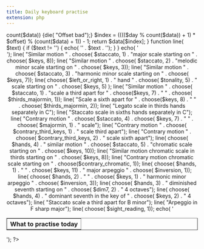 ```yaml
---
title: Daily keyboard practise
extension: php
---
```

<?php
$keys = array("A flat",  "A", "B flat", "B", "C",
"C sharp", "D", "E flat", "E", "F",
"F sharp", "G");

$thirds_majormin = array( "major", "minor");

$left_or_right = array( "Left", "Right");

$tonality = array( "major staccato", "harmonic minor staccato", "melodic minor staccato",
"major",          "harmonic minor",          "melodic minor");

$modality = array( "major", "harmonic minor", "melodic minor",
"major", "harmonic minor", "melodic minor");

$majormin = array( "major", "harmonic minor", "major", "harmonic minor");

$contrary_third_keys = array( "C", "C minor", "G", "G minor", "D", "D minor");

$contrary_chromatic = array( "A flat", "A sharp C sharp", "C", "C", "D", "F#", "F#", "G", "E", "A");

$inversion = array( "", "first inversion", "second inversion", "", "first inversion", "second inversion");

$dim7 = array( "A", "B", "C", "C sharp");

$dom7 = array( "C", "G", "D", "C", "G", "D");

$staccato = array( "", "staccato ", "", "staccato ", "", "staccato ");

$sight_reading = array( "", "Sight reading", "", "", "Sight reading", "");

$hands = array( "Left hand", "Right hand", "Hands together", "Hands together");

$day = intval(time() / (24 * 60 * 60));

function choose( $data, $offset)
{
global $day;
if ($offset > count($data)) {die( "Offset bad");}
$index = (((($day % count($data)) + 1) * $offset) % (count($data) + 1)) - 1;
return $data[$index];
}

function line( $text) {
if ($text != '') {
echo( '<TR><TD>' . $text . '</TD></TR>');
}
}

echo( '<CENTER><TABLE BORDER="1"><TR><TH>What to practise today</TH></TR>');

line( "Similar motion " . choose( $staccato, 1) . "major scale starting on " . choose( $keys, 8));

line( "Similar motion " . choose( $staccato, 2) . "melodic minor scale starting on " . choose( $keys, 3));

line( "Similar motion " . choose( $staccato, 3) . "harmonic minor scale starting on " . choose( $keys, 7));

line( choose( $left_or_right, 1) . " hand " . choose( $tonality, 5) . " scale starting on " . choose( $keys, 5) );

line( "Similar motion " . choose( $staccato, 1) . "scale a third apart for " . choose($keys, 7) . " " . choose( $thirds_majormin, 1));

line( "Scale a sixth apart for " . choose($keys, 8) . " " . choose( $thirds_majormin, 2));

line( "Legato scale in thirds hands separately in C");

line( "Staccato scale in sixths hands separately in C");

line( "Contrary motion " . choose( $staccato, 4) . choose( $keys, 7) . " " . choose( $majormin, 1) . " scale");

line( "Contrary motion " . choose( $contrary_third_keys, 1) . " scale third apart");

line( "Contrary motion " . choose( $contrary_third_keys, 2) . " scale sixth apart");

line( choose( $hands, 4) . " similar motion " . choose( $staccato, 5) . "chromatic scale starting on " . choose( $keys, 10));

line( "Similar motion chromatic scale in thirds starting on " . choose( $keys, 8));

line( "Contrary motion chromatic scale starting on " . choose($contrary_chromatic, 1));

line( choose( $hands, 1) . " " . choose( $keys, 11) . " major arpeggio " . choose( $inversion, 1));

line( choose( $hands, 2) . " " . choose( $keys, 1) . " harmonic minor arpeggio " . choose( $inversion, 3));

line( choose( $hands, 3) . " diminished seventh starting on " . choose( $dim7, 2) . " 4 octaves");

line( choose( $hands, 4) . " dominant seventh in the key of " . choose( $keys, 2) . " 4 octaves");

line( "Staccato scale a third apart for B minor");

line( "Arpeggio in F sharp major");

line( choose( $sight_reading, 1));

echo( '</TABLE></CENTER>');
?>
